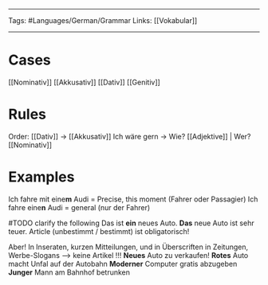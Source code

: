 ___
Tags: #Languages/German/Grammar 
Links: [[Vokabular]]
___
# Cases
[[Nominativ]]
[[Akkusativ]]
[[Dativ]]
[[Genitiv]]

# Rules
Order: [[Dativ]] -> [[Akkusativ]]
Ich wäre gern -> Wie? [[Adjektive]] | Wer? [[Nominativ]]

# Examples
Ich fahre mit eine**m** Audi = Precise, this moment (Fahrer oder Passagier)
Ich fahre eine**n** Audi = general (nur der Fahrer)

#TODO clarify the following
Das ist **ein** neues Auto. **Das** neue Auto ist sehr teuer. Article (unbestimmt / bestimmt) ist obligatorisch!

Aber! In Inseraten, kurzen Mitteilungen, und in Überscriften in Zeitungen, Werbe-Slogans --> keine Artikel !!!
**Neues** Auto zu verkaufen!
**Rotes** Auto macht Unfal auf der Autobahn
**Moderner** Computer gratis abzugeben
**Junger** Mann am Bahnhof betrunken